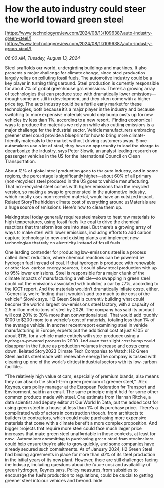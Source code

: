 # How the auto industry could steer the world toward green steel

[https://www.technologyreview.com/2024/08/13/1096387/auto-industry-green-steel/](https://www.technologyreview.com/2024/08/13/1096387/auto-industry-green-steel/)

*06:00 AM, Tuesday, August 13, 2024*

Steel scaffolds our world, undergirding buildings and machines. It also presents a major challenge for climate change, since steel production largely relies on polluting fossil fuels. The automotive industry could be a key player in turning things around. Steel production is currently responsible for about 7% of global greenhouse gas emissions. There’s a growing array of technologies that can produce steel with dramatically lower emissions—though some are still in development, and they often come with a higher price tag. The auto industry could be a fertile early market for these technologies, both because it’s a major player in the industry and because switching to more expensive materials would only bump costs up for new vehicles by less than 1%, according to a new report.   Finding economical ways to produce the materials we rely on while also cutting emissions is a major challenge for the industrial sector. Vehicle manufacturers embracing greener steel could provide a blueprint for how to bring more climate-friendly materials to the market without driving customers away. Since automakers use a lot of steel, they have an opportunity to lead the charge to decarbonize the industry, says Peter Slowik, an analyst leading research on passenger vehicles in the US for the International Council on Clean Transportation.

About 12% of global steel production goes to the auto industry, and in some regions, the percentage is significantly higher—about 60% of all primary (non-recycled) steel produced in the US goes to vehicle manufacturing. That non-recycled steel comes with higher emissions than the recycled version, so making a swap to greener steel in the automotive industry, which mostly uses non-recycled material, would have an outsized impact.  Related StoryThe hidden climate cost of everything around usMaterials are a huge source of emissions. Here's how to clean them up.

Making steel today generally requires steelmakers to heat raw materials to high temperatures, using fossil fuels like coal to drive the chemical reactions that transform iron ore into steel. But there’s a growing array of ways to make steel with lower emissions, including efforts to add carbon capture technology to new and existing plants and implement new technologies that rely on electricity instead of fossil fuels.

One leading contender for producing low-emissions steel is a process called direct reduction, where chemical reactions can be powered by hydrogen fuel instead of coal. If that hydrogen is produced with renewable or other low-carbon energy sources, it could allow steel production with up to 95% lower emissions. Steel is responsible for a major chunk of the climate impacts of manufacturing a vehicle—so swapping in green steel could cut the emissions associated with building a car by 27%, according to the ICCT report. And the materials wouldn’t dramatically inflate costs, either. “Generally, we’re finding that it wouldn’t add too much to the cost of the vehicle,” Slowik says. H2 Green Steel is currently building what could become the world’s largest low-emissions steel factory, with a capacity of 2.5 million metric tons of steel by 2026. The company has said its product will cost 20% to 30% more than conventional steel. That would add roughly $100 to $200 more to a vehicle’s cost of materials, totaling less than 1% of the average vehicle.  In another recent report examining steel in vehicle manufacturing in Europe, experts put the additional cost at just €105, or about $115, for a vehicle made entirely with steel produced using a hydrogen-powered process in 2030. And even that slight cost bump could disappear in the future as production volumes increase and costs come down. Related Story2023 Climate Tech Companies to Watch: H2 Green Steel and its steel made with renewable energyThe company is tasked with cleaning up one of the world’s dirtiest industrial sectors with its low-carbon facilities.

“The relatively high value of cars, especially of premium brands, also means they can absorb the short-term green premium of greener steel,”  Alex Keynes, cars policy manager at the European Federation for Transport and Environment, said in an email. The same principle might hold for some other common products made with steel. One estimate from Hannah Ritchie, a data scientist and deputy editor at Our World In Data, put the added cost for using green steel in a house at less than 1% of its purchase price.  There’s a complicated web of actors in construction though, from architects to builders to contractors, which could make purchasing more expensive materials that come with a climate benefit a more complex proposition. And bigger projects that require more steel could face much larger price increases that make green steel unaffordable in those contexts, at least for now.  Automakers committing to purchasing green steel from steelmakers could help ensure they’re able to grow quickly, and some companies have already secured such commitments. As of January 2024, H2 Green Steel had binding agreements in place for more than 40% of its steel production in the initial years of its new plant. However, there are still challenges facing the industry, including questions about the future cost and availability of green hydrogen, Keynes says. Policy measures, from subsidies to encourage the fuel’s production to regulations, could be crucial to getting greener steel into our vehicles and beyond. hide

